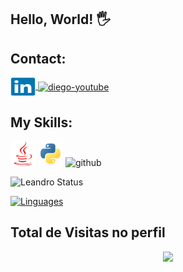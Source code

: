 ## Hello, World! 🖐️

## Contact:

<a href="https://www.linkedin.com/in/leandro-alcantara-3101a820b">
<img align="center" alt="leandro-linkedin" height="30" width="40" src="https://raw.githubusercontent.com/devicons/devicon/master/icons/linkedin/linkedin-original.svg" style="max-width:100%;">
</a>
<a href="https://mail.google.com/mail/u/0/?tab=rm&ogbl#inbox" target="_blank">
<img align="center" alt="diego-youtube" height="30" width="40" src="https://www.vectorlogo.zone/logos/gmail/gmail-icon.svg" style="max-width:100%;">
</a>

## My Skills:

<img src="https://raw.githubusercontent.com/devicons/devicon/master/icons/java/java-plain.svg" alt="ruby" width="40" height="40" style="max-width:100%;"></img>
<img src="https://raw.githubusercontent.com/devicons/devicon/master/icons/python/python-original.svg" alt="rails" width="40" height="40" style="max-width:100%;"></img>
<img src="https://cdn.icon-icons.com/icons2/936/PNG/512/github-logo_icon-icons.com_73546.png" alt="github" width="40" height="40" style="max-width:100%;"></img>





![Leandro Status](https://github-readme-stats.vercel.app/api?username=LeandroAlcantara-1997&show_icons=true&theme=highcontrast)

[![Linguages](https://github-readme-stats.vercel.app/api/top-langs/?username=LeandroAlcantara-1997&layout=compacttrue&theme=highcontrast)](https://github.com/LeandroAlcantara-1997/github-readme-stats)

## Total de Visitas no perfil<br>
 <p align="center"> 
   <img alingn="center" src="https://profile-counter.glitch.me/LeandroAlcantara-1997/count.svg" />



